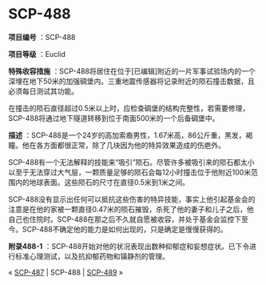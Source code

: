 # SCP-488
                        


**项目编号** ：SCP-488

**项目等级** ：Euclid

**特殊收容措施** ：SCP-488将居住在位于[已编辑]附近的一片军事试验场内的一个深埋在地下50米的加强碉堡内。三重地震传感器将记录附近的陨石撞击数据，且必须每日测试其功能。

在撞击的陨石直径超过0.5米以上时，应检查碉堡的结构完整性，若需要修理，SCP-488将通过地下隧道转移到位于南面500米的一个后备碉堡中。

**描述** ：SCP-488是一个24岁的高加索裔男性，1.67米高，86公斤重，黑发，褐瞳。他在各方面都很正常，除了几块因为他的特异效果造成的伤疤外。

SCP-488有一个无法解释的技能来“吸引”陨石。尽管许多被吸引来的陨石都太小以至于无法穿过大气层，一颗质量足够的陨石会每12小时撞击位于他附近100米范围内的地球表面。这些陨石的尺寸在直径0.5米到1米之间。

SCP-488没有显示出任何可以抵抗这些伤害的特异技能，事实上他引起基金会的注意是在他的家被一颗直径0.47米的陨石摧毁，杀死了他的妻子和儿子之后，他自己也住院时。SCP-488在那之后不久就自愿被收容，并处于基金会监控下至今。SCP-488不确定他的能力是如何出现的，只是确定是慢慢获得的。

**附录488-1** ：SCP-488开始对他的状况表现出数种抑郁症和妄想症状。已下令进行标准心理测试，以及抗抑郁药物和镇静剂的管理。



« [SCP-487](/scp-487) | SCP-488 | [SCP-489](/scp-489) »





                    